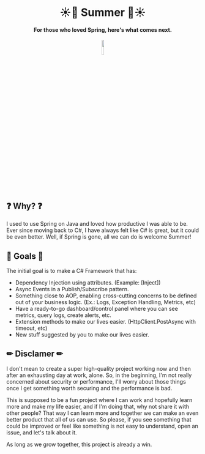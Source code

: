 <h1 align="center">
    ☀🌊 Summer 🌊☀
</h1>

<h4 align="center">
   For those who loved Spring, here's what comes next.
</h4>

<p align="center" width="100%">
    <img width="10%" src="https://github.com/ricardoianelli/Summer/actions/workflows/dotnet.yml/badge.svg">
</p>

## ❓ Why? ❓
I used to use Spring on Java and loved how productive I was able to be. Ever since moving back to C#, I have always felt like C# is great, but it could be even better.
Well, if Spring is gone, all we can do is welcome Summer!

## 🚀 Goals 🚀
The initial goal is to make a C# Framework that has:

- Dependency Injection using attributes. (Example: [Inject])
- Async Events in a Publish/Subscribe pattern.
- Something close to AOP, enabling cross-cutting concerns to be defined out of your business logic. (Ex.: Logs, Exception Handling, Metrics, etc)
- Have a ready-to-go dashboard/control panel where you can see metrics, query logs, create alerts, etc.
- Extension methods to make our lives easier. (HttpClient.PostAsync with timeout, etc)
- New stuff suggested by you to make our lives easier.

## ✏ Disclamer ✏
I don't mean to create a super high-quality project working now and then after an exhausting day at work, alone. So, in the beginning, I'm not really concerned about security or performance, I'll worry about those things once I get something worth securing and the performance is bad.


This is supposed to be a fun project where I can work and hopefully learn more and make my life easier, and if I'm doing that, why not share it with other people? That way I can learn more and together we can make an even better product that all of us can use. 
So please, if you see something that could be improved or feel like something is not easy to understand, open an issue, and let's talk about it. 

As long as we grow together, this project is already a win.

